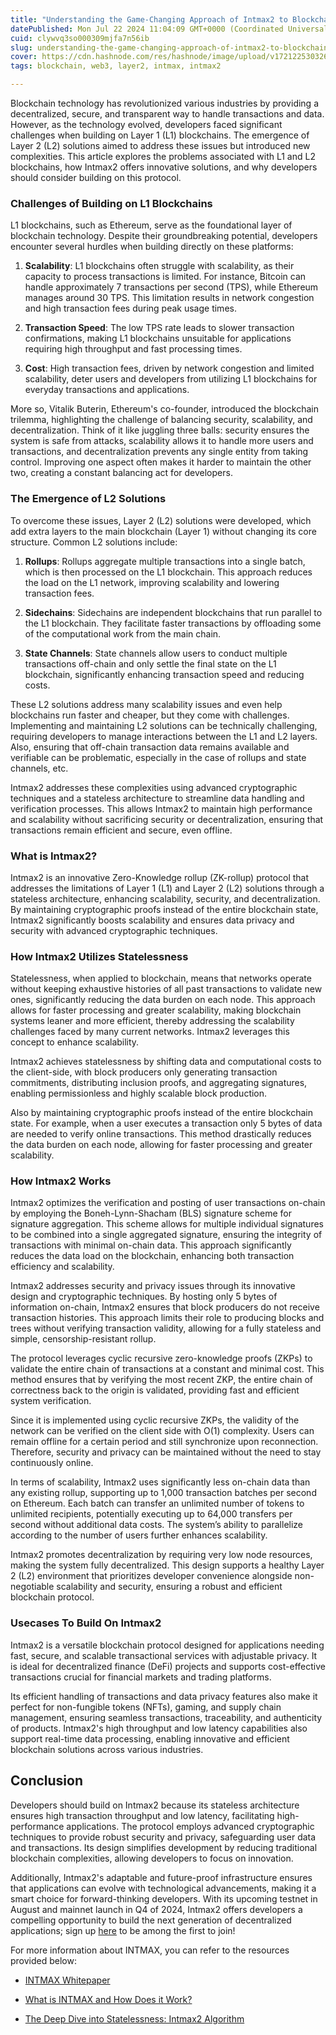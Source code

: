 ```yaml
---
title: "Understanding the Game-Changing Approach of Intmax2 to Blockchain Scaling"
datePublished: Mon Jul 22 2024 11:04:09 GMT+0000 (Coordinated Universal Time)
cuid: clywvq3so000309mjfa7n56ib
slug: understanding-the-game-changing-approach-of-intmax2-to-blockchain-scaling
cover: https://cdn.hashnode.com/res/hashnode/image/upload/v1721225303267/c862a699-24b8-4125-9d96-f5f601bd096a.png
tags: blockchain, web3, layer2, intmax, intmax2

---
```


Blockchain technology has revolutionized various industries by providing a decentralized, secure, and transparent way to handle transactions and data. However, as the technology evolved, developers faced significant challenges when building on Layer 1 (L1) blockchains. The emergence of Layer 2 (L2) solutions aimed to address these issues but introduced new complexities. This article explores the problems associated with L1 and L2 blockchains, how Intmax2 offers innovative solutions, and why developers should consider building on this protocol.

### Challenges of Building on L1 Blockchains

L1 blockchains, such as Ethereum, serve as the foundational layer of blockchain technology. Despite their groundbreaking potential, developers encounter several hurdles when building directly on these platforms:

1. **Scalability**: L1 blockchains often struggle with scalability, as their capacity to process transactions is limited. For instance, Bitcoin can handle approximately 7 transactions per second (TPS), while Ethereum manages around 30 TPS. This limitation results in network congestion and high transaction fees during peak usage times.
    
2. **Transaction Speed**: The low TPS rate leads to slower transaction confirmations, making L1 blockchains unsuitable for applications requiring high throughput and fast processing times.
    
3. **Cost**: High transaction fees, driven by network congestion and limited scalability, deter users and developers from utilizing L1 blockchains for everyday transactions and applications.
    

More so, Vitalik Buterin, Ethereum's co-founder, introduced the blockchain trilemma, highlighting the challenge of balancing security, scalability, and decentralization. Think of it like juggling three balls: security ensures the system is safe from attacks, scalability allows it to handle more users and transactions, and decentralization prevents any single entity from taking control. Improving one aspect often makes it harder to maintain the other two, creating a constant balancing act for developers.

### The Emergence of L2 Solutions

To overcome these issues, Layer 2 (L2) solutions were developed, which add extra layers to the main blockchain (Layer 1) without changing its core structure. Common L2 solutions include:

1. **Rollups**: Rollups aggregate multiple transactions into a single batch, which is then processed on the L1 blockchain. This approach reduces the load on the L1 network, improving scalability and lowering transaction fees.
    
2. **Sidechains**: Sidechains are independent blockchains that run parallel to the L1 blockchain. They facilitate faster transactions by offloading some of the computational work from the main chain.
    
3. **State Channels**: State channels allow users to conduct multiple transactions off-chain and only settle the final state on the L1 blockchain, significantly enhancing transaction speed and reducing costs.
    

These L2 solutions address many scalability issues and even help blockchains run faster and cheaper, but they come with challenges. Implementing and maintaining L2 solutions can be technically challenging, requiring developers to manage interactions between the L1 and L2 layers. Also, ensuring that off-chain transaction data remains available and verifiable can be problematic, especially in the case of rollups and state channels, etc.

Intmax2 addresses these complexities using advanced cryptographic techniques and a stateless architecture to streamline data handling and verification processes. This allows Intmax2 to maintain high performance and scalability without sacrificing security or decentralization, ensuring that transactions remain efficient and secure, even offline.

### What is Intmax2?

Intmax2 is an innovative Zero-Knowledge rollup (ZK-rollup) protocol that addresses the limitations of Layer 1 (L1) and Layer 2 (L2) solutions through a stateless architecture, enhancing scalability, security, and decentralization. By maintaining cryptographic proofs instead of the entire blockchain state, Intmax2 significantly boosts scalability and ensures data privacy and security with advanced cryptographic techniques.

### How Intmax2 Utilizes Statelessness

Statelessness, when applied to blockchain, means that networks operate without keeping exhaustive histories of all past transactions to validate new ones, significantly reducing the data burden on each node. This approach allows for faster processing and greater scalability, making blockchain systems leaner and more efficient, thereby addressing the scalability challenges faced by many current networks. Intmax2 leverages this concept to enhance scalability.

Intmax2 achieves statelessness by shifting data and computational costs to the client-side, with block producers only generating transaction commitments, distributing inclusion proofs, and aggregating signatures, enabling permissionless and highly scalable block production.

Also by maintaining cryptographic proofs instead of the entire blockchain state. For example, when a user executes a transaction only 5 bytes of data are needed to verify online transactions. This method drastically reduces the data burden on each node, allowing for faster processing and greater scalability.

### How Intmax2 Works

Intmax2 optimizes the verification and posting of user transactions on-chain by employing the Boneh-Lynn-Shacham (BLS) signature scheme for signature aggregation. This scheme allows for multiple individual signatures to be combined into a single aggregated signature, ensuring the integrity of transactions with minimal on-chain data. This approach significantly reduces the data load on the blockchain, enhancing both transaction efficiency and scalability.

Intmax2 addresses security and privacy issues through its innovative design and cryptographic techniques. By hosting only 5 bytes of information on-chain, Intmax2 ensures that block producers do not receive transaction histories. This approach limits their role to producing blocks and trees without verifying transaction validity, allowing for a fully stateless and simple, censorship-resistant rollup.

The protocol leverages cyclic recursive zero-knowledge proofs (ZKPs) to validate the entire chain of transactions at a constant and minimal cost. This method ensures that by verifying the most recent ZKP, the entire chain of correctness back to the origin is validated, providing fast and efficient system verification.

Since it is implemented using cyclic recursive ZKPs, the validity of the network can be verified on the client side with O(1) complexity. Users can remain offline for a certain period and still synchronize upon reconnection. Therefore, security and privacy can be maintained without the need to stay continuously online.

In terms of scalability, Intmax2 uses significantly less on-chain data than any existing rollup, supporting up to 1,000 transaction batches per second on Ethereum. Each batch can transfer an unlimited number of tokens to unlimited recipients, potentially executing up to 64,000 transfers per second without additional data costs. The system’s ability to parallelize according to the number of users further enhances scalability.

Intmax2 promotes decentralization by requiring very low node resources, making the system fully decentralized. This design supports a healthy Layer 2 (L2) environment that prioritizes developer convenience alongside non-negotiable scalability and security, ensuring a robust and efficient blockchain protocol.

### Usecases To Build On Intmax2

Intmax2 is a versatile blockchain protocol designed for applications needing fast, secure, and scalable transactional services with adjustable privacy. It is ideal for decentralized finance (DeFi) projects and supports cost-effective transactions crucial for financial markets and trading platforms.

Its efficient handling of transactions and data privacy features also make it perfect for non-fungible tokens (NFTs), gaming, and supply chain management, ensuring seamless transactions, traceability, and authenticity of products. Intmax2's high throughput and low latency capabilities also support real-time data processing, enabling innovative and efficient blockchain solutions across various industries.

## Conclusion

Developers should build on Intmax2 because its stateless architecture ensures high transaction throughput and low latency, facilitating high-performance applications. The protocol employs advanced cryptographic techniques to provide robust security and privacy, safeguarding user data and transactions. Its design simplifies development by reducing traditional blockchain complexities, allowing developers to focus on innovation.

Additionally, Intmax2's adaptable and future-proof infrastructure ensures that applications can evolve with technological advancements, making it a smart choice for forward-thinking developers. With its upcoming testnet in August and mainnet launch in Q4 of 2024, Intmax2 offers developers a compelling opportunity to build the next generation of decentralized applications; sign up [here](https://docs.google.com/forms/d/e/1FAIpQLSdGqNGSym4KgdMi30Dt-xd0ccrE3oJmiO7xZEmse-fjgUKuDA/viewform) to be among the first to join!

For more information about INTMAX, you can refer to the resources provided below:

* [INTMAX Whitepaper](https://eprint.iacr.org/2023/1082.pdf)
    
* [What is INTMAX and How Does it Work?](https://medium.com/intmax/what-is-intmax-and-how-does-it-work-9a15d473480f)
    
* [The Deep Dive into Statelessness: Intmax2 Algorithm](https://medium.com/intmax/the-deep-dive-into-statelessness-intmax2-algorithm-was-published-be7a306048ff)